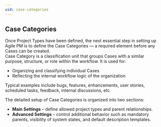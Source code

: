 ```yaml
---
uid: case-categories
---
```


## Case Categories

Once Project Types have been defined, the next essential step in setting up Agile PM is to define the Case Categories — a required element before any Cases can be created.  
Case Category is a classification unit that groups Cases with a similar purpose, structure, or role within the workflow. It is used for:

- Organizing and classifying individual Cases  
- Reflecting the internal workflow logic of the organization

Typical examples include bugs, features, enhancements, user stories, scheduled tasks, feedback, internal discussions, etc.

The detailed setup of Case Categories is organized into two sections:

- **Main Settings** – define allowed project types and parent relationships.
- **Advanced Settings** – control additional behavior such as mandatory parents, visibility of system states, and default description templates.
